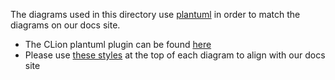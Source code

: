 The diagrams used in this directory use [plantuml](https://plantuml.com) in order to match the diagrams on our docs site.

 - The CLion plantuml plugin can be found [here](https://plugins.jetbrains.com/plugin/7017-plantuml-integration)
 - Please use [these styles](https://github.com/build-trust/ockam-documentation/blob/main/diagrams/plantuml/one-hop.puml#L2-L5) at the top of each diagram to align with our docs site
